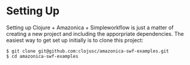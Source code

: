 # Setting Up

Setting up Clojure + Amazonica + Simpleworkflow is just a matter of creating a
new project and including the apporpriate dependencies. The easiest way to get
set up initially is to clone this project:

```
$ git clone git@github.com:clojusc/amazonica-swf-examples.git
$ cd amazonica-swf-examples
```

